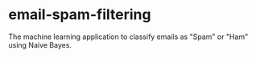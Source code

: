 # email-spam-filtering
The machine learning application to classify emails as "Spam" or "Ham" using Naive Bayes.
